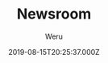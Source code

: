 ---
title: Newsroom
github: https://github.com/onweru/newsroom
demo: https://rooms.netlify.com
author: Weru
ssg:
  - Hugo
cms:
  - Markdown
date: 2019-08-15T20:25:37.000Z
description: A simple, minimalistic Hugo theme. View Demo here
draft: true
publish_date: '2019-08-15T20:25:37Z'
update_date: '2022-01-14T00:00:31Z'
github_star: 200
github_fork: 86
---